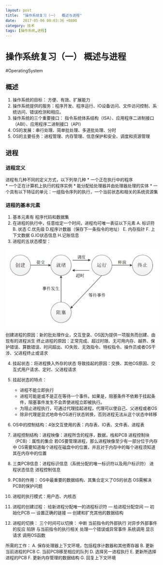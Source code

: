 ```yaml
---
layout: post
title:  "操作系统复习（一）  概述与进程"
date:   2017-05-06 00:03:36 +0800
category: 技术
tags: [操作系统,进程]
---
```


# 操作系统复习（一）  概述与进程
#OperatingSystem

## 概述
1. 操作系统的目标： 方便、有效、扩展能力
2. 操作系统提供的服务：程序开发、程序运行、IO设备访问、文件访问控制、系统访问、错误检测和相应。
3. 操作系统的三个重要接口： 指令系统体系结构（ISA）、应用程序二进制接口（ABI）、应用程序二进制接口（API）
4. OS的发展：串行处理、简单批处理、多道批处理、分时
5. OS的主要任务：进程管理、内存管理、信息保护和安全、调度和资源管理


## 进程
### 进程定义
进程有几种不同的定义方式，以下列举几种
	* 一个正在执行中的程序    
	* 一个正在计算机上执行的程序实例
	* 能分配给处理器并由处理器处理的实体
	* 一个具有以下特征的单元：一组指令序列的执行，一个当前状态和相关的系统资源集
   
### 进程的基本元素
1. 基本元素有 程序代码和数据集
2. 在进程的执行中，任意给定一个时间，进程均可唯一表征以下元素
    A. 标识符   B. 状态  C.优先级  D.程序计数器（保存下一条指令的地址）
    E. 内存指针    F. 上下文数据    G.IO状态信息  H.记账信息
3. 进程的五状态模型：
    
![](/assets/img/blog/os1.png)

创建进程的原因：新的批处理作业，交互登录、OS因为提供一项服务而创建、由现有的进程派生
终止进程的原因：正常完成、超过时限、无可用内存、越界、保护错误、算数错误、时间超出、IO失败、无效指令、特权指令、操作员或者OS干涉、父进程终止或请求

4. 挂起状态：将进程换入外存的状态
导致挂起的原因：交换、其他OS原因、交互式用户请求、定时、父进程请求

5. 挂起状态的特点：
	* 进程不能立即执行
	* 进程可能是或不是正在等待一个事件。如果是，阻塞条件不依赖于挂起条件，阻塞事件发生不会弄使进程立即被执行。
	* 为阻止进程执行，可通过代理挂起进程，代理可以使自己、父进程或者OS
	* 除非代理是显式地命令OS进行状态转换，否则进程无法从这个状态中转移
  
6. OS中的控制结构：4张交互使用的表：内存表、IO表、文件表、进程表
7. 进程控制结构：进程映像：进程所含的程序，数据，栈和PCB
                            进程控制块（PCB）：属性的集合
若OS要管理进程，那么进程映像至少有一部分位于内存中
OS需要知道每个进程在磁盘中的位置，并且对于内存中的每个进程须知道其在内存中的位置
8. 三类PCB信息：进程标识信息（系统分配的唯一标识符以及用户标识符）
	                    进程状态信息
                            进程控制信息
9. PCB的作用： OS中最重要的数据结构、其集合定义了OS的状态
                         OS需解决PCB的保护问题
10. 进程的执行模式：用户态、内核态
11. 进程的创建过程：
给新进程分配唯一的进程标识符 — 给进程分配空间 — 初始化PCB 
— 设置正确的链接 — 创建和扩充其他的数据结构
12. 进程的切换：
三个时间可以切换：
中断      当前指令的外部执行      对异步外部事件的反应
陷阱      与当前指令的执行相关   处理一个错误或异常事件
系统调用   显示请求                     调用OS函数
 
所需的工作：
A. 保存处理器上下文环境，包括程序计数器和其他寄存器
B. 更新当前进程的PCB
C. 当前PCB移至相应的队列
D. 选择另一进程执行
E. 更新所选择进程的PCB
F. 更新内存管理的数据结构
G. 回复上下文环境
